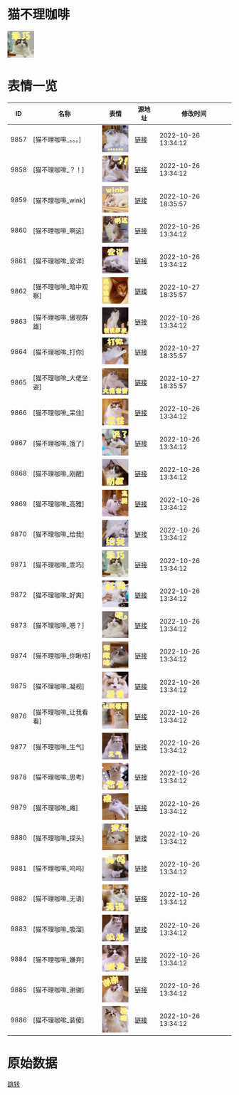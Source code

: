 # 猫不理咖啡

<img src="./cover.png" height="60" alt="cover" />

# 表情一览

|ID|名称|表情|源地址|修改时间|
|----|----|----|----|----|
|9857|[猫不理咖啡_。。。]|<img src="./pic/009857_%5B猫不理咖啡_。。。%5D.png" height="60" alt="。。。"/>|[链接](http://i0.hdslb.com/bfs/emote/10728c9a5ba3305da59cf3a0805deb17659c3f11.png)|2022-10-26 13:34:12|
|9858|[猫不理咖啡_？！]|<img src="./pic/009858_%5B猫不理咖啡_？！%5D.png" height="60" alt="？！"/>|[链接](http://i0.hdslb.com/bfs/emote/9343a89d4309cccad16f93f9cdcbf7b9b84f9493.png)|2022-10-26 13:34:12|
|9859|[猫不理咖啡_wink]|<img src="./pic/009859_%5B猫不理咖啡_wink%5D.png" height="60" alt="wink"/>|[链接](http://i0.hdslb.com/bfs/emote/c66497c00eecfd81c7a126c15412a1372a106e28.png)|2022-10-26 18:35:57|
|9860|[猫不理咖啡_啊这]|<img src="./pic/009860_%5B猫不理咖啡_啊这%5D.png" height="60" alt="啊这"/>|[链接](http://i0.hdslb.com/bfs/emote/8fad6c15ff83df5c07755c4d13616191a937177c.png)|2022-10-26 13:34:12|
|9861|[猫不理咖啡_安详]|<img src="./pic/009861_%5B猫不理咖啡_安详%5D.png" height="60" alt="安详"/>|[链接](http://i0.hdslb.com/bfs/emote/948f643d496d8620ec8335c13353255ddeb9dfb0.png)|2022-10-26 13:34:12|
|9862|[猫不理咖啡_暗中观察]|<img src="./pic/009862_%5B猫不理咖啡_暗中观察%5D.png" height="60" alt="暗中观察"/>|[链接](http://i0.hdslb.com/bfs/emote/30847aa3d675df3dd4cf0363660e2e81e9584348.png)|2022-10-27 18:35:57|
|9863|[猫不理咖啡_傲视群雄]|<img src="./pic/009863_%5B猫不理咖啡_傲视群雄%5D.png" height="60" alt="傲视群雄"/>|[链接](http://i0.hdslb.com/bfs/emote/72e9e71c9eb26db9573be6a693c7e9b7ed7e3952.png)|2022-10-26 13:34:12|
|9864|[猫不理咖啡_打你]|<img src="./pic/009864_%5B猫不理咖啡_打你%5D.png" height="60" alt="打你"/>|[链接](http://i0.hdslb.com/bfs/emote/ed74b5b05fa806eb69295ee08ecdb44a57e4cecc.png)|2022-10-27 18:35:57|
|9865|[猫不理咖啡_大佬坐姿]|<img src="./pic/009865_%5B猫不理咖啡_大佬坐姿%5D.png" height="60" alt="大佬坐姿"/>|[链接](http://i0.hdslb.com/bfs/emote/560b1a51fc69714ddc9116f8111729b017285f14.png)|2022-10-27 18:35:57|
|9866|[猫不理咖啡_呆住]|<img src="./pic/009866_%5B猫不理咖啡_呆住%5D.png" height="60" alt="呆住"/>|[链接](http://i0.hdslb.com/bfs/emote/419c127d7969d50a2d59109dfc775f0efa944a3b.png)|2022-10-26 13:34:12|
|9867|[猫不理咖啡_饿了]|<img src="./pic/009867_%5B猫不理咖啡_饿了%5D.png" height="60" alt="饿了"/>|[链接](http://i0.hdslb.com/bfs/emote/941875feca86a2b43672ed465cc9e38ea025c32c.png)|2022-10-26 13:34:12|
|9868|[猫不理咖啡_刚醒]|<img src="./pic/009868_%5B猫不理咖啡_刚醒%5D.png" height="60" alt="刚醒"/>|[链接](http://i0.hdslb.com/bfs/emote/37bf6761b0e4a736c84444386683d8f70973d0e4.png)|2022-10-26 13:34:12|
|9869|[猫不理咖啡_高雅]|<img src="./pic/009869_%5B猫不理咖啡_高雅%5D.png" height="60" alt="高雅"/>|[链接](http://i0.hdslb.com/bfs/emote/6852e212e3fcfac20c576087894c6223c49729ac.png)|2022-10-26 13:34:12|
|9870|[猫不理咖啡_给我]|<img src="./pic/009870_%5B猫不理咖啡_给我%5D.png" height="60" alt="给我"/>|[链接](http://i0.hdslb.com/bfs/emote/e48a2ff5bf897bf49c471a821c129aafba0dc011.png)|2022-10-26 13:34:12|
|9871|[猫不理咖啡_乖巧]|<img src="./pic/009871_%5B猫不理咖啡_乖巧%5D.png" height="60" alt="乖巧"/>|[链接](http://i0.hdslb.com/bfs/emote/dfee3da5c697049e0885d1885af5198a0716586d.png)|2022-10-26 13:34:12|
|9872|[猫不理咖啡_好爽]|<img src="./pic/009872_%5B猫不理咖啡_好爽%5D.png" height="60" alt="好爽"/>|[链接](http://i0.hdslb.com/bfs/emote/de494a37bc579d9b9dd54c997d6c69162d91ef3d.png)|2022-10-26 13:34:12|
|9873|[猫不理咖啡_嗯？]|<img src="./pic/009873_%5B猫不理咖啡_嗯？%5D.png" height="60" alt="嗯？"/>|[链接](http://i0.hdslb.com/bfs/emote/69f01f98d3de01d0df08d4efafd7b0a0a6111cc5.png)|2022-10-26 13:34:12|
|9874|[猫不理咖啡_你瞅啥]|<img src="./pic/009874_%5B猫不理咖啡_你瞅啥%5D.png" height="60" alt="你瞅啥"/>|[链接](http://i0.hdslb.com/bfs/emote/e320c146b5af611be7528bffdde7ad6004027ed7.png)|2022-10-26 13:34:12|
|9875|[猫不理咖啡_凝视]|<img src="./pic/009875_%5B猫不理咖啡_凝视%5D.png" height="60" alt="凝视"/>|[链接](http://i0.hdslb.com/bfs/emote/02dce1453c35855153388786be22ffc423bb20cb.png)|2022-10-26 13:34:12|
|9876|[猫不理咖啡_让我看看]|<img src="./pic/009876_%5B猫不理咖啡_让我看看%5D.png" height="60" alt="让我看看"/>|[链接](http://i0.hdslb.com/bfs/emote/d87f05007506ddfe74e86cc662fa1b41d02b454e.png)|2022-10-26 13:34:12|
|9877|[猫不理咖啡_生气]|<img src="./pic/009877_%5B猫不理咖啡_生气%5D.png" height="60" alt="生气"/>|[链接](http://i0.hdslb.com/bfs/emote/a0334074deb3c505d18a0c76e69ca2d82d747d90.png)|2022-10-26 13:34:12|
|9878|[猫不理咖啡_思考]|<img src="./pic/009878_%5B猫不理咖啡_思考%5D.png" height="60" alt="思考"/>|[链接](http://i0.hdslb.com/bfs/emote/8a770c839df05efe522888201fd7a0277c4780fa.png)|2022-10-26 13:34:12|
|9879|[猫不理咖啡_瘫]|<img src="./pic/009879_%5B猫不理咖啡_瘫%5D.png" height="60" alt="瘫"/>|[链接](http://i0.hdslb.com/bfs/emote/59aa7f24bb7b3f0cb1c4f5f1a026a94e6537f260.png)|2022-10-26 13:34:12|
|9880|[猫不理咖啡_探头]|<img src="./pic/009880_%5B猫不理咖啡_探头%5D.png" height="60" alt="探头"/>|[链接](http://i0.hdslb.com/bfs/emote/043ab13eaf22ffd825d77b67b79462ceb76cfa53.png)|2022-10-26 13:34:12|
|9881|[猫不理咖啡_呜呜]|<img src="./pic/009881_%5B猫不理咖啡_呜呜%5D.png" height="60" alt="呜呜"/>|[链接](http://i0.hdslb.com/bfs/emote/e73668b0f6de77c99b78ea7410e49f5ad0b663aa.png)|2022-10-26 13:34:12|
|9882|[猫不理咖啡_无语]|<img src="./pic/009882_%5B猫不理咖啡_无语%5D.png" height="60" alt="无语"/>|[链接](http://i0.hdslb.com/bfs/emote/3897e9a3318a1419a0c062c13bf7bba9aea14980.png)|2022-10-26 13:34:12|
|9883|[猫不理咖啡_吸溜]|<img src="./pic/009883_%5B猫不理咖啡_吸溜%5D.png" height="60" alt="吸溜"/>|[链接](http://i0.hdslb.com/bfs/emote/9021f95d86c094a1e99b7d63178bcfcc22220d5a.png)|2022-10-26 13:34:12|
|9884|[猫不理咖啡_嫌弃]|<img src="./pic/009884_%5B猫不理咖啡_嫌弃%5D.png" height="60" alt="嫌弃"/>|[链接](http://i0.hdslb.com/bfs/emote/fc8612d99d9b1f3800d05318da2814971c7cbfe0.png)|2022-10-26 13:34:12|
|9885|[猫不理咖啡_谢谢]|<img src="./pic/009885_%5B猫不理咖啡_谢谢%5D.png" height="60" alt="谢谢"/>|[链接](http://i0.hdslb.com/bfs/emote/18c86c68460b53b56ff60e69da9ad2d462c00a5f.png)|2022-10-26 13:34:12|
|9886|[猫不理咖啡_装傻]|<img src="./pic/009886_%5B猫不理咖啡_装傻%5D.png" height="60" alt="装傻"/>|[链接](http://i0.hdslb.com/bfs/emote/6f46f59bfd104c5c7ec413262814f893a617c662.png)|2022-10-26 13:34:12|

# 原始数据

[跳转](./raw.json)

